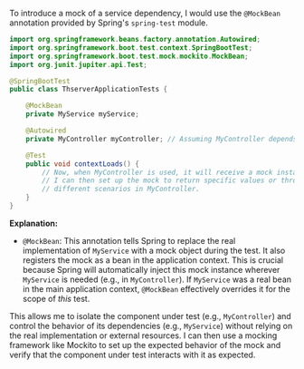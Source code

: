 To introduce a mock of a service dependency, I would use the `@MockBean` annotation provided by Spring's `spring-test` module.

```java
import org.springframework.beans.factory.annotation.Autowired;
import org.springframework.boot.test.context.SpringBootTest;
import org.springframework.boot.test.mock.mockito.MockBean;
import org.junit.jupiter.api.Test;

@SpringBootTest
public class ThserverApplicationTests {

    @MockBean
    private MyService myService;

    @Autowired
    private MyController myController; // Assuming MyController depends on MyService

    @Test
    public void contextLoads() {
        // Now, when MyController is used, it will receive a mock instance of MyService.
        // I can then set up the mock to return specific values or throw exceptions to test
        // different scenarios in MyController.
    }
}
```

**Explanation:**

*   `@MockBean`: This annotation tells Spring to replace the real implementation of `MyService` with a mock object during the test.  It also registers the mock as a bean in the application context. This is crucial because Spring will automatically inject this mock instance wherever `MyService` is needed (e.g., in `MyController`).  If `MyService` was a real bean in the main application context, `@MockBean` effectively overrides it for the scope of *this* test.

This allows me to isolate the component under test (e.g., `MyController`) and control the behavior of its dependencies (e.g., `MyService`) without relying on the real implementation or external resources.  I can then use a mocking framework like Mockito to set up the expected behavior of the mock and verify that the component under test interacts with it as expected.